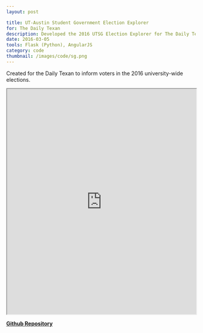 ```yaml
---
layout: post

title: UT-Austin Student Government Election Explorer
for: The Daily Texan
description: Developed the 2016 UTSG Election Explorer for The Daily Texan
date: 2016-03-05
tools: Flask (Python), AngularJS
category: code
thumbnail: /images/code/sg.png
---
```

Created for the Daily Texan to inform voters in the 2016 university-wide elections.

<iframe src="http://dailytexanonline.com/features/sg2016" height="600px" width="100%"></iframe>

**[Github Repository](https://github.com/sc1f/sg-expl)**